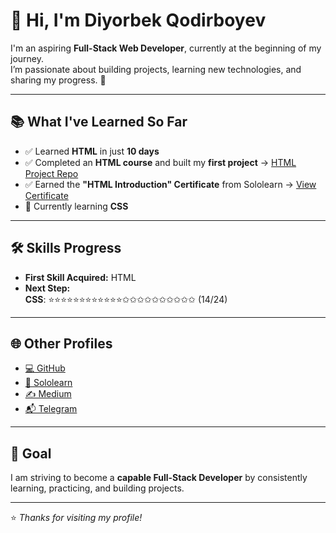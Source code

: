 # 👋 Hi, I'm Diyorbek Qodirboyev  

I'm an aspiring **Full-Stack Web Developer**, currently at the beginning of my journey.  
I’m passionate about building projects, learning new technologies, and sharing my progress. 🚀  

---

## 📚 What I've Learned So Far  
- ✅ Learned **HTML** in just **10 days**  
- ✅ Completed an **HTML course** and built my **first project** → [HTML Project Repo](https://github.com/dvrkdev/html-project)  
- ✅ Earned the **"HTML Introduction" Certificate** from Sololearn → [View Certificate](https://www.sololearn.com/certificates/CC-1PQBJBBJ)  
- 🎯 Currently learning **CSS**  

---

## 🛠️ Skills Progress  
- **First Skill Acquired:** HTML  
- **Next Step:**  
    **CSS**: ⭐⭐⭐⭐⭐⭐⭐⭐⭐⭐⭐⭐✩✩✩✩✩✩✩✩✩✩  (14/24)  

---

## 🌐 Other Profiles  
- [💻 GitHub](https://github.com/dvrkdev)  
- [📖 Sololearn](https://www.sololearn.com/en/profile/34538663)  
- [✍️ Medium](https://medium.com/@dvrk.devx)  
- [📬 Telegram](https://t.me/dvrkdev)  

---

## 🎯 Goal  
I am striving to become a **capable Full-Stack Developer** by consistently learning, practicing, and building projects.  

---
⭐️ *Thanks for visiting my profile!*
